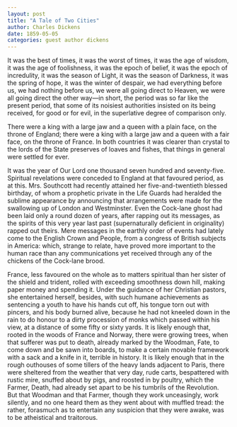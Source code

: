 ```yaml
---
layout: post
title: "A Tale of Two Cities"
author: Charles Dickens
date: 1859-05-05
categories: guest author dickens
---
```


It was the best of times, it was the worst of times, it was the age of wisdom,
it was the age of foolishness, it was the epoch of belief, it was the epoch of
incredulity, it was the season of Light, it was<!--more--> the season of Darkness, it was
the spring of hope, it was the winter of despair, we had everything before us,
we had nothing before us, we were all going direct to Heaven, we were all going
direct the other way—in short, the period was so far like the present period,
that some of its noisiest authorities insisted on its being received, for good
or for evil, in the superlative degree of comparison only.

There were a king with a large jaw and a queen with a plain face, on the throne
of England; there were a king with a large jaw and a queen with a fair face, on
the throne of France. In both countries it was clearer than crystal to the lords
of the State preserves of loaves and fishes, that things in general were settled
for ever.

It was the year of Our Lord one thousand seven hundred and seventy-five.
Spiritual revelations were conceded to England at that favoured period, as at
this. Mrs. Southcott had recently attained her five-and-twentieth blessed
birthday, of whom a prophetic private in the Life Guards had heralded the
sublime appearance by announcing that arrangements were made for the swallowing
up of London and Westminster. Even the Cock-lane ghost had been laid only a
round dozen of years, after rapping out its messages, as the spirits of this
very year last past (supernaturally deficient in originality) rapped out theirs.
Mere messages in the earthly order of events had lately come to the English
Crown and People, from a congress of British subjects in America: which, strange
to relate, have proved more important to the human race than any communications
yet received through any of the chickens of the Cock-lane brood.

France, less favoured on the whole as to matters spiritual than her sister of
the shield and trident, rolled with exceeding smoothness down hill, making paper
money and spending it. Under the guidance of her Christian pastors, she
entertained herself, besides, with such humane achievements as sentencing a
youth to have his hands cut off, his tongue torn out with pincers, and his body
burned alive, because he had not kneeled down in the rain to do honour to a
dirty procession of monks which passed within his view, at a distance of some
fifty or sixty yards. It is likely enough that, rooted in the woods of France
and Norway, there were growing trees, when that sufferer was put to death,
already marked by the Woodman, Fate, to come down and be sawn into boards, to
make a certain movable framework with a sack and a knife in it, terrible in
history. It is likely enough that in the rough outhouses of some tillers of the
heavy lands adjacent to Paris, there were sheltered from the weather that very
day, rude carts, bespattered with rustic mire, snuffed about by pigs, and
roosted in by poultry, which the Farmer, Death, had already set apart to be his
tumbrils of the Revolution. But that Woodman and that Farmer, though they work
unceasingly, work silently, and no one heard them as they went about with
muffled tread: the rather, forasmuch as to entertain any suspicion that they
were awake, was to be atheistical and traitorous.
